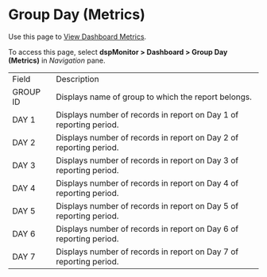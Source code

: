 # Group Day (Metrics)

<div class="use">

Use this page to [View Dashboard
Metrics](../Use_Cases/View_Dashboard_Metrics.htm).

</div>

To access this page, select **dspMonitor \> Dashboard \> Group Day
(Metrics)**
in *Navigation* pane.

|          |                                                                    |
| -------- | ------------------------------------------------------------------ |
| Field    | Description                                                        |
| GROUP ID | Displays name of group to which the report belongs.                |
| DAY 1    | Displays number of records in report on Day 1 of reporting period. |
| DAY 2    | Displays number of records in report on Day 2 of reporting period. |
| DAY 3    | Displays number of records in report on Day 3 of reporting period. |
| DAY 4    | Displays number of records in report on Day 4 of reporting period. |
| DAY 5    | Displays number of records in report on Day 5 of reporting period. |
| DAY 6    | Displays number of records in report on Day 6 of reporting period. |
| DAY 7    | Displays number of records in report on Day 7 of reporting period. |
